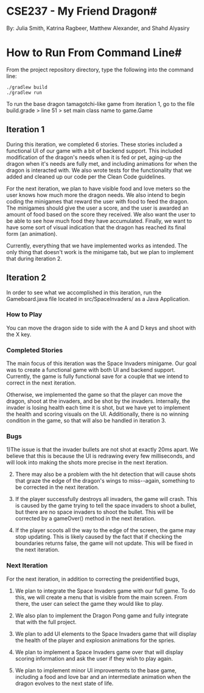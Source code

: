 # CSE237 - My Friend Dragon#
By: Julia Smith, Katrina Ragbeer, Matthew Alexander, and Shahd Alyasiry

# How to Run From Command Line#
From the project repository directory, type the following into the command line:

```
./gradlew build
./gradlew run
```

To run the base dragon tamagotchi-like game from iteration 1, go to the file build.grade > line 51 > set main class name to game.Game

## Iteration 1 ##
During this iteration, we completed 6 stories. These stories included a functional UI of our game with a bit of backend support.
This included modification of the dragon's needs when it is fed or pet, aging-up the dragon when it's needs are fully met, and 
including animations for when the dragon is interacted with. We also wrote tests for the functionality that we added and cleaned
up our code per the Clean Code guidelines.

For the next iteration, we plan to have visible food and love meters so the user knows how much more the dragon needs. We also
intend to begin coding the minigames that reward the user with food to feed the dragon. The minigames should give the user a 
score, and the user is awarded an amount of food based on the score they received. We also want the user to be able to see how 
much food they have accumulated. Finally, we want to have some sort of visual indication that the dragon has reached its final
form (an animation).

Currently, everything that we have implemented works as intended. The only thing that doesn't work is the minigame tab, but we
plan to implement that during iteration 2.

## Iteration 2 ##
In order to see what we accomplished in this iteration, run the Gameboard.java file located in src/SpaceInvaders/ as a Java
Application.

### How to Play 

You can move the dragon side to side with the A and D keys and shoot with the X key.

### Completed Stories

The main focus of this iteration was the Space Invaders minigame. Our goal was to create a functional game with both UI and
backend support. Currently, the game is fully functional save for a couple that we intend to correct in the next
iteration. 

Otherwise, we implemented the game so that the player can move the dragon, shoot at the invaders, and be shot by the invaders.
Internally, the invader is losing health each time it is shot, but we have yet to implement the health and scoring visuals on
the UI. Additionally, there is no winning condition in the game, so that will also be handled in iteration 3.

### Bugs
1)The issue is that the invader bullets are not shot at exactly 20ms apart. We believe that this is because
the UI is redrawing every few milliseconds, and will look into making the shots more precise in the next iteration.

2) There may also be a problem with the hit detection that will cause shots that graze the edge of the dragon's wings to miss--again, something to be corrected in the next iteration.

3) If the player successfully destroys all invaders, the game will crash. This is caused by the game trying to tell the space invaders to shoot a bullet, but there are no space invaders to shoot the bullet. This will be corrected by a gameOver() method in the next iteration.

4) If the player scoots all the way to the edge of the screen, the game may stop updating. This is likely caused by the fact that if checking the boundaries returns false, the game will not update. This will be fixed in the next iteration.

### Next Iteration

For the next iteration, in addition to correcting the preidentified bugs, 
1) We plan to integrate the Space Invaders game with our full game. To do this, we will create a menu that is visible from the main screen. From there, the user can select the game they would like to play. 

2) We also plan to implement the Dragon Pong game and fully integrate that with the full project.

3) We plan to add UI elements to the Space Invaders game that will display the health of the player and explosion animations for the spries.

4) We plan to implement a Space Invaders game over that will display scoring information and ask the user if they wish to play again.

5) We plan to implement minor UI improvements to the base game, including a food and love bar and an intermediate animation when the dragon evolves to the next state of life.

